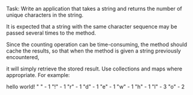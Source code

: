 Task: Write an application that takes a string and returns the number of unique characters in the string.

It is expected that a string with the same character sequence may be passed several times to the method.

Since the counting operation can be time-consuming, the method should cache the results, so that when the method is given a string previously encountered,

it will simply retrieve the stored result. Use collections and maps where appropriate.
For example:

hello world!
" " - 1
"!" - 1
"r" - 1
"d" - 1
"e" - 1
"w" - 1
"h" - 1
"l" - 3
"o" - 2